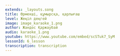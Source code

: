 ```yaml
---
extends: _layouts.song
title: Өрмекші, құмырсқа, қарлығаш
level: Жеңіл деңгей
image: image_karaoke_1.png
author: Жандос Қаржаубай
audio: karaoke_1.png
youtube: https://www.youtube.com/embed/scSTuk7_SyM
lessonId: 6_lesson
transcription: transcription 
---
```

